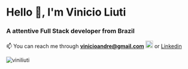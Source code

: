 
<h1>Hello 👋, I'm Vinicio Liuti</h1>
<h3>A attentive Full Stack developer from Brazil</h3>
  
📫 You can reach me through **vinicioandre@gmail.com**  <img src="https://cdn.jsdelivr.net/npm/simple-icons@3.0.1/icons/linkedin.svg" alt="linkedin viniliuti" height="20" width="20" /> or [Linkedin](https://linkedin.com/in/viniliuti)

<p>
<img src="https://github-readme-stats.vercel.app/api/top-langs/?username=viniliuti&layout=compact&hide=html,css" alt="viniliuti" />
</p>
